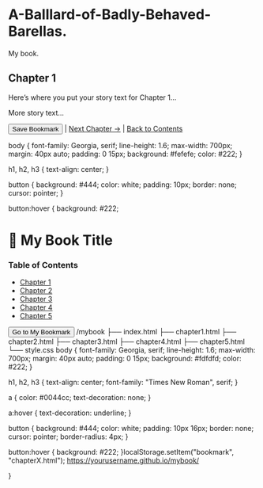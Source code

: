 # A-Balllard-of-Badly-Behaved-Barellas.
My book.
<!DOCTYPE html>
<html lang="en">
<head>
  <meta charset="UTF-8">
  <title>Chapter 1 - My Book</title>
  <link rel="stylesheet" href="style.css">
  <script>
    function saveBookmark() {
      localStorage.setItem("bookmark", "chapter1.html");
      alert("Bookmark saved!");
    }
  </script>
</head>
<body>
  <h2>Chapter 1</h2>
  <p>Here’s where you put your story text for Chapter 1...</p>
  <p>More story text...</p>

  <button onclick="saveBookmark()">Save Bookmark</button> |
  <a href="chapter2.html">Next Chapter →</a> |
  <a href="index.html">Back to Contents</a>
</body>
</html>
body {
  font-family: Georgia, serif;
  line-height: 1.6;
  max-width: 700px;
  margin: 40px auto;
  padding: 0 15px;
  background: #fefefe;
  color: #222;
}

h1, h2, h3 {
  text-align: center;
}

button {
  background: #444;
  color: white;
  padding: 10px;
  border: none;
  cursor: pointer;
}

button:hover {
  background: #222;
  <!DOCTYPE html>
<html lang="en">
<head>
  <meta charset="UTF-8">
  <title>My Book</title>
  <link rel="stylesheet" href="style.css">
  <script>
    // Go to last bookmark
    function goToBookmark() {
      const lastChapter = localStorage.getItem("bookmark");
      if(lastChapter) {
        window.location.href = lastChapter;
      } else {
        alert("No bookmark saved yet!");
      }
    }
  </script>
</head>
<body>
  <h1>📖 My Book Title</h1>
  <h3>Table of Contents</h3>
  <ul>
    <li><a href="chapter1.html">Chapter 1</a></li>
    <li><a href="chapter2.html">Chapter 2</a></li>
    <li><a href="chapter3.html">Chapter 3</a></li>
    <li><a href="chapter4.html">Chapter 4</a></li>
    <li><a href="chapter5.html">Chapter 5</a></li>
  </ul>
  <button onclick="goToBookmark()">Go to My Bookmark</button>
</body>
</html>
/mybook
  ├── index.html
  ├── chapter1.html
  ├── chapter2.html
  ├── chapter3.html
  ├── chapter4.html
  ├── chapter5.html
  └── style.css
  body {
  font-family: Georgia, serif;
  line-height: 1.6;
  max-width: 700px;
  margin: 40px auto;
  padding: 0 15px;
  background: #fdfdfd;
  color: #222;
}

h1, h2, h3 {
  text-align: center;
  font-family: "Times New Roman", serif;
}

a {
  color: #0044cc;
  text-decoration: none;
}

a:hover {
  text-decoration: underline;
}

button {
  background: #444;
  color: white;
  padding: 10px 16px;
  border: none;
  cursor: pointer;
  border-radius: 4px;
}

button:hover {
  background: #222;
}localStorage.setItem("bookmark", "chapterX.html");
https://yourusername.github.io/mybook/


}
